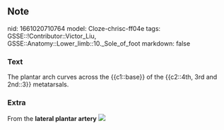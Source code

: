 ## Note
nid: 1661020710764
model: Cloze-chrisc-ff04e
tags: GSSE::!Contributor::Victor_Liu, GSSE::Anatomy::Lower_limb::10._Sole_of_foot
markdown: false

### Text
The plantar arch curves across the {{c1::base}} of the {{c2::4th, 3rd and 2nd::3}} metatarsals.

### Extra
From the <b>lateral plantar artery</b> <img src= 
"paste-1b51bf5a06867d95123a26247f99f4305cc8c93b.jpg">

